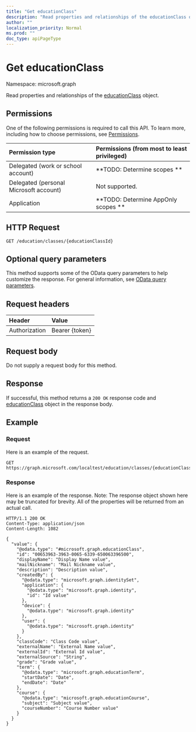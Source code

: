 ```yaml
---
title: "Get educationClass"
description: "Read properties and relationships of the educationClass object."
author: ""
localization_priority: Normal
ms.prod: ""
doc_type: apiPageType
---
```


# Get educationClass

Namespace: microsoft.graph

Read properties and relationships of the [educationClass](../resources/educationclass.md) object.

## Permissions
One of the following permissions is required to call this API. To learn more, including how to choose permissions, see [Permissions](/concepts/permissions-reference.md).

|Permission type|Permissions (from most to least privileged)|
|:---|:---|
|Delegated (work or school account)|**TODO: Determine scopes **|
|Delegated (personal Microsoft account)|Not supported.|
|Application|**TODO: Determine AppOnly scopes **|

## HTTP Request
<!-- {
  "blockType": "ignored"
}
-->
``` http
GET /education/classes/{educationClassId}
```

## Optional query parameters
This method supports some of the OData query parameters to help customize the response. For general information, see [OData query parameters](/graph/query-parameters).

## Request headers
|Header|Value|
|:---|:---|
|Authorization|Bearer {token}|

## Request body
Do not supply a request body for this method.

## Response
If successful, this method returns a `200 OK` response code and [educationClass](../resources/educationclass.md) object in the response body.

## Example

### Request
Here is an example of the request.
<!-- {
  "blockType": "request",
  "name": "get_educationclass"
}
-->
``` http
GET https://graph.microsoft.com/localtest/education/classes/{educationClassId}
```

### Response
Here is an example of the response. Note: The response object shown here may be truncated for brevity. All of the properties will be returned from an actual call.
<!-- {
  "blockType": "response",
  "truncated": true,
  "@odata.type": "microsoft.graph.educationClass"
}
-->
``` http
HTTP/1.1 200 OK
Content-Type: application/json
Content-Length: 1082

{
  "value": {
    "@odata.type": "#microsoft.graph.educationClass",
    "id": "00653963-3963-0065-6339-650063396500",
    "displayName": "Display Name value",
    "mailNickname": "Mail Nickname value",
    "description": "Description value",
    "createdBy": {
      "@odata.type": "microsoft.graph.identitySet",
      "application": {
        "@odata.type": "microsoft.graph.identity",
        "id": "Id value"
      },
      "device": {
        "@odata.type": "microsoft.graph.identity"
      },
      "user": {
        "@odata.type": "microsoft.graph.identity"
      }
    },
    "classCode": "Class Code value",
    "externalName": "External Name value",
    "externalId": "External Id value",
    "externalSource": "String",
    "grade": "Grade value",
    "term": {
      "@odata.type": "microsoft.graph.educationTerm",
      "startDate": "Date",
      "endDate": "Date"
    },
    "course": {
      "@odata.type": "microsoft.graph.educationCourse",
      "subject": "Subject value",
      "courseNumber": "Course Number value"
    }
  }
}
```

